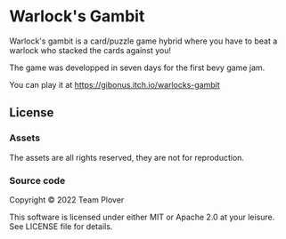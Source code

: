 # Warlock's Gambit

Warlock's gambit is a card/puzzle game hybrid where you have to beat a warlock
who stacked the cards against you!

The game was developped in seven days for the first bevy game jam.

You can play it at https://gibonus.itch.io/warlocks-gambit

## License

### Assets

The assets are all rights reserved, they are not for reproduction.

### Source code

Copyright © 2022 Team Plover

This software is licensed under either MIT or Apache 2.0 at your leisure. See
LICENSE file for details.
